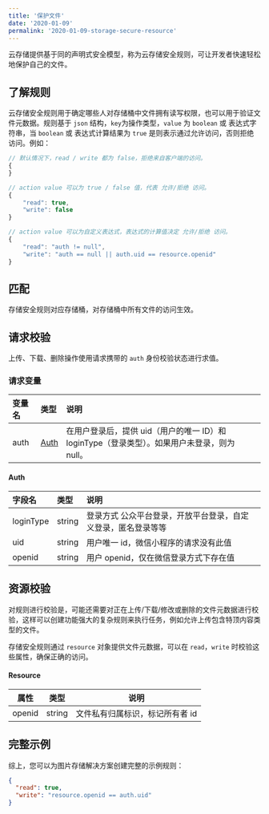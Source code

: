 ```yaml
---
title: '保护文件'
date: '2020-01-09'
permalink: '2020-01-09-storage-secure-resource'
---
```


云存储提供基于同的声明式安全模型，称为云存储安全规则，可让开发者快速轻松地保护自己的文件。

## 了解规则

云存储安全规则用于确定哪些人对存储桶中文件拥有读写权限，也可以用于验证文件元数据。规则基于 `json` 结构，`key`为操作类型，`value` 为 `boolean` 或 表达式字符串，当 `boolean` 或 表达式计算结果为 `true` 是则表示通过允许访问，否则拒绝访问。例如：

```js
// 默认情况下，read / write 都为 false，拒绝来自客户端的访问。
{
}
```

```js
// action value 可以为 true / false 值，代表 允许/拒绝 访问。
{
    "read": true,
    "write": false
}
```

```js
// action value 可以为自定义表达式，表达式的计算值决定 允许/拒绝 访问。
{
    "read": "auth != null",
    "write": "auth == null || auth.uid == resource.openid"
}
```

## 匹配

存储安全规则对应存储桶，对存储桶中所有文件的访问生效。

## 请求校验

上传、下载、删除操作使用请求携带的 `auth` 身份校验状态进行求值。

### 请求变量

| 变量名 | 类型          | 说明                                                                                         |
| :----- | :------------ | :------------------------------------------------------------------------------------------- |
| auth   | [Auth](#auth) | 在用户登录后，提供 uid（用户的唯一 ID）和 loginType（登录类型）。如果用户未登录，则为 null。 |

<!--| request | [Request](#request) | 请求挂载的根对象               |-->

#### Auth

| 字段名    | 类型   | 说明                                                          |
| :-------- | :----- | :------------------------------------------------------------ |
| loginType | string | 登录方式 公众平台登录，开放平台登录，自定义登录，匿名登录等等 |
| uid       | string | 用户唯一 id，微信小程序的请求没有此值                         |
| openid    | string | 用户 openid，仅在微信登录方式下存在值                         |

## 资源校验

对规则进行校验是，可能还需要对正在上传/下载/修改或删除的文件元数据进行校验，这样可以创建功能强大的复杂规则来执行任务，例如允许上传包含特顶内容类型的文件。

存储安全规则通过 `resource` 对象提供文件元数据，可以在 `read`，`write` 时校验这些属性，确保正确的访问。

<!--在 `write` 请求中（上传，删除，覆盖更新）中，除了包含当前现有文件元数据的 `resource` 对象外，还可使用 `request.resource` 对象，其包含在允许写入是要写入的部分元数据，您可以使用其保证数据完整性或实现其他限制约束（如文件类型）。-->

#### Resource

| 属性   | 类型   | 说明                            |
| ------ | ------ | ------------------------------- |
| openid | string | 文件私有归属标识，标记所有者 id |

<!-- `request.resource` 包含 `openid` 属性。-->

## 完整示例

综上，您可以为图片存储解决方案创建完整的示例规则：

```json
{
  "read": true,
  "write": "resource.openid == auth.uid"
}
```

